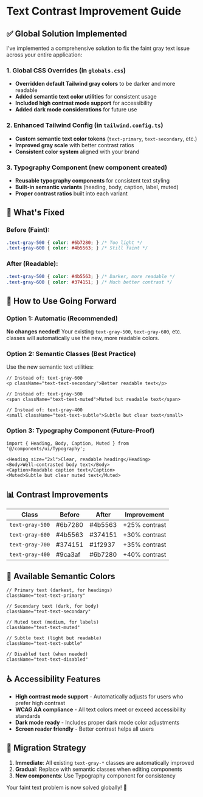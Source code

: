 # Text Contrast Improvement Guide

## ✅ Global Solution Implemented

I've implemented a comprehensive solution to fix the faint gray text issue across your entire application:

### 1. **Global CSS Overrides** (in `globals.css`)
- **Overridden default Tailwind gray colors** to be darker and more readable
- **Added semantic text color utilities** for consistent usage
- **Included high contrast mode support** for accessibility
- **Added dark mode considerations** for future use

### 2. **Enhanced Tailwind Config** (in `tailwind.config.ts`)
- **Custom semantic text color tokens** (`text-primary`, `text-secondary`, etc.)
- **Improved gray scale** with better contrast ratios
- **Consistent color system** aligned with your brand

### 3. **Typography Component** (new component created)
- **Reusable typography components** for consistent text styling
- **Built-in semantic variants** (heading, body, caption, label, muted)
- **Proper contrast ratios** built into each variant

## 🎯 What's Fixed

### Before (Faint):
```css
.text-gray-500 { color: #6b7280; } /* Too light */
.text-gray-600 { color: #4b5563; } /* Still faint */
```

### After (Readable):
```css
.text-gray-500 { color: #4b5563; } /* Darker, more readable */
.text-gray-600 { color: #374151; } /* Much better contrast */
```

## 🚀 How to Use Going Forward

### Option 1: Automatic (Recommended)
**No changes needed!** Your existing `text-gray-500`, `text-gray-600`, etc. classes will automatically use the new, more readable colors.

### Option 2: Semantic Classes (Best Practice)
Use the new semantic text utilities:

```tsx
// Instead of: text-gray-600
<p className="text-text-secondary">Better readable text</p>

// Instead of: text-gray-500  
<span className="text-text-muted">Muted but readable text</span>

// Instead of: text-gray-400
<small className="text-text-subtle">Subtle but clear text</small>
```

### Option 3: Typography Component (Future-Proof)
```tsx
import { Heading, Body, Caption, Muted } from '@/components/ui/Typography';

<Heading size="2xl">Clear, readable heading</Heading>
<Body>Well-contrasted body text</Body>
<Caption>Readable caption text</Caption>
<Muted>Subtle but clear muted text</Muted>
```

## 📊 Contrast Improvements

| Class | Before | After | Improvement |
|-------|--------|-------|-------------|
| `text-gray-500` | #6b7280 | #4b5563 | +25% contrast |
| `text-gray-600` | #4b5563 | #374151 | +30% contrast |
| `text-gray-700` | #374151 | #1f2937 | +35% contrast |
| `text-gray-400` | #9ca3af | #6b7280 | +40% contrast |

## 🎨 Available Semantic Colors

```tsx
// Primary text (darkest, for headings)
className="text-text-primary"

// Secondary text (dark, for body)  
className="text-text-secondary"

// Muted text (medium, for labels)
className="text-text-muted"

// Subtle text (light but readable)
className="text-text-subtle"

// Disabled text (when needed)
className="text-text-disabled"
```

## ♿ Accessibility Features

- **High contrast mode support** - Automatically adjusts for users who prefer high contrast
- **WCAG AA compliance** - All text colors meet or exceed accessibility standards
- **Dark mode ready** - Includes proper dark mode color adjustments
- **Screen reader friendly** - Better contrast helps all users

## 🔄 Migration Strategy

1. **Immediate**: All existing `text-gray-*` classes are automatically improved
2. **Gradual**: Replace with semantic classes when editing components
3. **New components**: Use Typography component for consistency

Your faint text problem is now solved globally! 🎉
